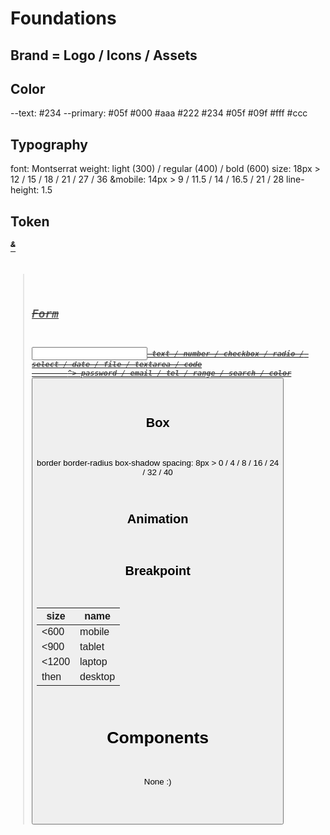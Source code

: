 # Foundations
## Brand = Logo / Icons / Assets
## Color
--text: #234
--primary: #05f
#000 #aaa
#222 #234
#05f #09f
#fff #ccc

## Typography
font: Montserrat
weight: light (300) / regular (400) / bold (600)
size: 18px > 12 / 15 / 18 / 21 / 27 / 36
&mobile: 14px > 9 / 11.5 / 14 / 16.5 / 21 / 28
line-height: 1.5

## Token
<h1-6>
<a>

<b> <strong>
<i> <em>
<u> <ins>
<s> <del>
<sup> & <sub>

<kbd>
<code>
<blockquote>

## Form
<label>
<input> text / number / checkbox / radio / select / date / file / textarea / code
        ^> password / email / tel / range / search / color
<button>

## Box
border
border-radius
box-shadow
spacing: 8px > 0 / 4 / 8 / 16 / 24 / 32 / 40

## Animation


## Breakpoint
| size  | name    |
| ----- | ------- |
| <600  | mobile  |
| <900  | tablet  |
| <1200 | laptop  |
| then  | desktop |

# Components
None :)
